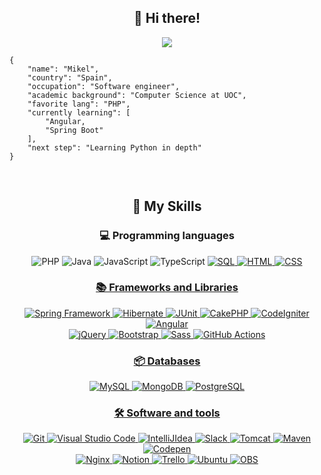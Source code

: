 <h2 align="center">👋 Hi there!</h2>

<p align="center">
  <img src="https://komarev.com/ghpvc/?username=mikelweb&color=orange"/>
</p>

```
{
	"name": "Mikel",
	"country": "Spain",
	"occupation": "Software engineer",
	"academic background": "Computer Science at UOC",
	"favorite lang": "PHP",
	"currently learning": [
		"Angular,
		"Spring Boot"
	],
	"next step": "Learning Python in depth"
}
```
<br/>

<h2 align="center">🌱 My Skills</h2>

<h3 align="center">💻 Programming languages</h3>

<p align="center">
	<img alt="PHP" src="https://custom-icon-badges.demolab.com/badge/PHP-68217A.svg?logo=php&logoColor=white">
	<img alt="Java" src="https://custom-icon-badges.demolab.com/badge/Java-007396.svg?logo=java&logoColor=white">
	<img alt="JavaScript" src="https://img.shields.io/badge/JavaScript-F7DF1E.svg?logo=javascript&logoColor=black">
	<img alt="TypeScript" src="https://img.shields.io/badge/TypeScript-2671E5.svg?logo=typescript&logoColor=white">
  <a href="https://github.com/search?q=user%3Amikelweb+language%3Asql&type=code"><img alt="SQL" src="https://custom-icon-badges.demolab.com/badge/SQL-025E8C.svg?logo=database&logoColor=white">
	<img alt="HTML" src="https://img.shields.io/badge/HTML-E34F26.svg?logo=html5&logoColor=white">
	<img alt="CSS" src="https://img.shields.io/badge/CSS-1572B6.svg?logo=css3&logoColor=white">
</p>

<h3 align="center">📚 Frameworks and Libraries</h3>

<p align="center">
	<img alt="Spring Framework" src="https://img.shields.io/badge/SpringBoot-6DB33F?style=flat-square&logo=Spring&logoColor=white">
	<img alt="Hibernate" src="https://img.shields.io/badge/Hibernate-59666C?logo=Hibernate&logoColor=white">
	<img alt="JUnit" src="https://custom-icon-badges.demolab.com/badge/JUnit-25A162.svg?logo=check-circle&logoColor=white">
	<img alt="CakePHP" src="https://img.shields.io/badge/CakePHP-C62634?style=flat-square&logo=CakePHP&logoColor=white">
	<img alt="CodeIgniter" src="https://img.shields.io/badge/CodeIgniter-F05033?style=flat-square&logo=CodeIgniter&logoColor=white">
	<img alt="Angular" src="https://img.shields.io/badge/Angular-CC2927.svg?logo=angular&logoColor=white">
	<br>
	<img alt="jQuery" src="https://img.shields.io/badge/jQuery-0078d7.svg?logo=jquery&logoColor=white">
	<img alt="Bootstrap" src="https://img.shields.io/badge/Bootstrap-7952B3.svg?logo=bootstrap&logoColor=white">
	<img alt="Sass" src="https://img.shields.io/badge/Sass-AF286D.svg?logo=sass&logoColor=white">
	<img alt="GitHub Actions" src="https://img.shields.io/badge/GitHub%20Actions-2671E5.svg?logo=github%20actions&logoColor=white">
</p>

<h3 align="center">📦 Databases</h3>

<p align="center">
	<img alt="MySQL" src="https://shields.io/badge/MySQL-lightgrey?logo=mysql&logoColor=white&labelColor=blue">
	<img alt="MongoDB" src="https://img.shields.io/badge/-MongoDB-4DB33D?logo=mongodb&logoColor=FFFFFF">
	<img alt="PostgreSQL" src="https://img.shields.io/badge/postgresql-4169e1?logo=postgresql&logoColor=white">
</p>

<h3 align="center">🛠️ Software and tools</h3>

<p align="center">
	<img alt="Git" src="https://img.shields.io/badge/Git-F05033.svg?logo=git&logoColor=white">
	<img alt="Visual Studio Code" src="https://img.shields.io/badge/Visual%20Studio%20Code-0078d7.svg?logo=visual-studio-code&logoColor=white">
	<img alt="IntelliJIdea" src="https://img.shields.io/badge/intellijidea-EF2D5E.svg?logo=intellijidea&logoColor=white">
	<img alt="Slack" src="https://img.shields.io/badge/Slack-68217A.svg?logo=slack&logoColor=white">
	<img alt="Tomcat" src="https://img.shields.io/badge/Tomcat-F8DC75?logo=apachetomcat&logoColor=black">
	<img alt="Maven" src="https://img.shields.io/badge/Maven-C71A36.svg?logo=apache-maven&logoColor=white">
	<img alt="Codepen" src="https://img.shields.io/badge/Codepen-010101.svg?logo=codepen&logoColor=white">
	<br>
 	<img alt="Nginx" src="https://img.shields.io/badge/Nginx-009639.svg?logo=nginx&logoColor=white">
	<img alt="Notion" src="https://img.shields.io/badge/Notion-010101.svg?logo=notion&logoColor=white">
	<img alt="Trello" src="https://img.shields.io/badge/Trello-0052CC.svg?logo=trello&logoColor=white">
	<img alt="Ubuntu" src="https://img.shields.io/badge/Ubuntu-E95420.svg?logo=ubuntu&logoColor=white">
	<img alt="OBS" src="https://img.shields.io/badge/-OBS-302E31?logo=obs-studio&logoColor=white">
</p>

